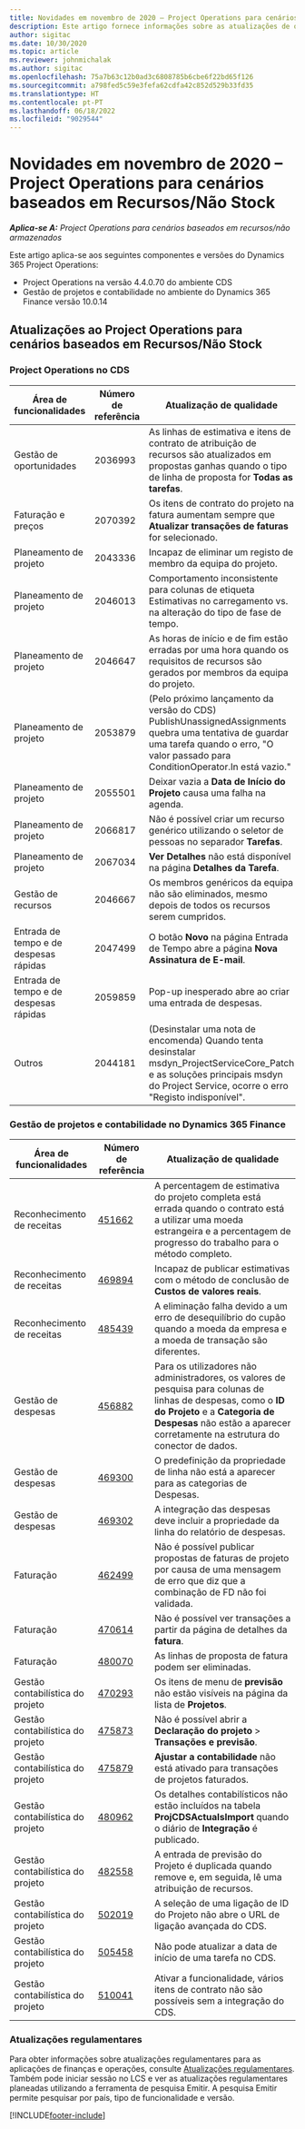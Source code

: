 ```yaml
---
title: Novidades em novembro de 2020 – Project Operations para cenários baseados em Recursos/Não Stock
description: Este artigo fornece informações sobre as atualizações de qualidade disponíveis na versão de novembro de 2020 do Project Operations para cenários baseados em recursos/itens não existentes em stock.
author: sigitac
ms.date: 10/30/2020
ms.topic: article
ms.reviewer: johnmichalak
ms.author: sigitac
ms.openlocfilehash: 75a7b63c12b0ad3c6808785b6cbe6f22bd65f126
ms.sourcegitcommit: a798fed5c59e3fefa62cdfa42c852d529b33fd35
ms.translationtype: HT
ms.contentlocale: pt-PT
ms.lasthandoff: 06/18/2022
ms.locfileid: "9029544"
---
```

# <a name="whats-new-november-2020---project-operations-for-resourcenon-stocked-based-scenarios"></a>Novidades em novembro de 2020 – Project Operations para cenários baseados em Recursos/Não Stock

_**Aplica-se A:** Project Operations para cenários baseados em recursos/não armazenados_

Este artigo aplica-se aos seguintes componentes e versões do Dynamics 365 Project Operations:

- Project Operations na versão 4.4.0.70 do ambiente CDS
- Gestão de projetos e contabilidade no ambiente do Dynamics 365 Finance versão 10.0.14

## <a name="updates-to-project-operations-for-resource-non-stocked-based-scenarios"></a>Atualizações ao Project Operations para cenários baseados em Recursos/Não Stock

### <a name="project-operations-on-cds"></a>Project Operations no CDS

| Área de funcionalidades                 | Número de referência | Atualização de qualidade                                                                                                                                                                    |
|------------------------------|------------------|-----------------------------------------------------------------------------------------------------------------------------------------------------------------------------------|
|   Gestão de oportunidades       | 2036993          | As linhas de estimativa e itens de contrato de atribuição de recursos são atualizados em propostas ganhas quando o tipo de linha de proposta for **Todas as tarefas**.                                                 |
| Faturação e preços          | 2070392          | Os itens de contrato do projeto na fatura aumentam sempre que **Atualizar transações de faturas** for selecionado.                                                                         |
| Planeamento de projeto             | 2043336          | Incapaz de eliminar um registo de membro da equipa do projeto.                                                                                                                                  |
| Planeamento de projeto             | 2046013          | Comportamento inconsistente para colunas de etiqueta Estimativas no carregamento vs. na alteração do tipo de fase de tempo.                                                                                   |
| Planeamento de projeto             | 2046647          | As horas de início e de fim estão erradas por uma hora quando os requisitos de recursos são gerados por membros da equipa do projeto.                                                                      |
| Planeamento de projeto             | 2053879          | (Pelo próximo lançamento da versão do CDS) PublishUnassignedAssignments quebra uma tentativa de guardar uma tarefa quando o erro, "O valor passado para ConditionOperator.In está vazio."                       |
| Planeamento de projeto             | 2055501          | Deixar vazia a **Data de Início do Projeto** causa uma falha na agenda.                                                                                                      |
| Planeamento de projeto             | 2066817          | Não é possível criar um recurso genérico utilizando o seletor de pessoas no separador **Tarefas**.                                                                                                   |
| Planeamento de projeto             | 2067034          | **Ver Detalhes** não está disponível na página **Detalhes da Tarefa**.                                                                                                       |
| Gestão de recursos          | 2046667          | Os membros genéricos da equipa não são eliminados, mesmo depois de todos os recursos serem cumpridos.                                                                                                    |
| Entrada de tempo e de despesas rápidas | 2047499          | O botão **Novo** na página Entrada de Tempo abre a página **Nova Assinatura de E-mail**.                                                                                               |
| Entrada de tempo e de despesas rápidas | 2059859          | Pop-up inesperado abre ao criar uma entrada de despesas.                                                                                                                         |
| Outros                        | 2044181          | (Desinstalar uma nota de encomenda) Quando tenta desinstalar msdyn_ProjectServiceCore_Patch e as soluções principais msdyn do Project Service, ocorre o erro "Registo indisponível".  |

### <a name="project-management-and-accounting-in-dynamics-365-finance"></a>Gestão de projetos e contabilidade no Dynamics 365 Finance

| Área de funcionalidades        | Número de referência | Atualização de qualidade                                                                                                                                                            |
|---------------------|------------------|---------------------------------------------------------------------------------------------------------------------------------------------------------------------------|
| Reconhecimento de receitas | [451662](https://fix.lcs.dynamics.com/Issue/Details/?bugId=451662)           | A percentagem de estimativa do projeto completa está errada quando o contrato está a utilizar uma moeda estrangeira e a percentagem de progresso do trabalho para o método completo.                     |
| Reconhecimento de receitas | [469894](https://fix.lcs.dynamics.com/Issue/Details/?bugId=469894)           | Incapaz de publicar estimativas com o método de conclusão de **Custos de valores reais**.                                                                                                    |
| Reconhecimento de receitas | [485439](https://fix.lcs.dynamics.com/Issue/Details/?bugId=485439)           | A eliminação falha devido a um erro de desequilíbrio do cupão quando a moeda da empresa e a moeda de transação são diferentes.                                              |
| Gestão de despesas  | [456882](https://fix.lcs.dynamics.com/Issue/Details/?bugId=456822)           | Para os utilizadores não administradores, os valores de pesquisa para colunas de linhas de despesas, como o **ID do Projeto** e a **Categoria de Despesas** não estão a aparecer corretamente na estrutura do conector de dados. |
| Gestão de despesas  | [469300](https://fix.lcs.dynamics.com/Issue/Details/?bugId=469300)           | O predefinição da propriedade de linha não está a aparecer para as categorias de Despesas.                                                                                                         |
| Gestão de despesas  | [469302](https://fix.lcs.dynamics.com/Issue/Details/?bugId=469302)           | A integração das despesas deve incluir a propriedade da linha do relatório de despesas.                                                                                             |
| Faturação           | [462499](https://fix.lcs.dynamics.com/Issue/Details/?bugId=462499)           | Não é possível publicar propostas de faturas de projeto por causa de uma mensagem de erro que diz que a combinação de FD não foi validada.                                                    |
| Faturação           | [470614](https://fix.lcs.dynamics.com/Issue/Details/?bugId=470614)           | Não é possível ver transações a partir da página de detalhes da **fatura**.                                                                                                              |
| Faturação           | [480070](https://fix.lcs.dynamics.com/Issue/Details/?bugId=480070)           | As linhas de proposta de fatura podem ser eliminadas.                                                                                                                                  |
| Gestão contabilística do projeto  | [470293](https://fix.lcs.dynamics.com/Issue/Details/?bugId=470293)           | Os itens de menu de **previsão** não estão visíveis na página da lista de **Projetos**.                                                                                                   |
| Gestão contabilística do projeto  | [475873](https://fix.lcs.dynamics.com/Issue/Details/?bugId=475873)           | Não é possível abrir a **Declaração do projeto**   > **Transações e previsão**.                                                                                                       |
| Gestão contabilística do projeto  | [475879](https://fix.lcs.dynamics.com/Issue/Details/?bugId=475879)           | **Ajustar a contabilidade** não está ativado para transações de projetos faturados.                                                                                                  |
| Gestão contabilística do projeto  | [480962](https://fix.lcs.dynamics.com/Issue/Details/?bugId=480962)           | Os detalhes contabilísticos não estão incluídos na tabela **ProjCDSActualsImport** quando o diário de **Integração** é publicado.                                                  |
| Gestão contabilística do projeto  | [482558](https://fix.lcs.dynamics.com/Issue/Details/?bugId=482558)           | A entrada de previsão do Projeto é duplicada quando remove e, em seguida, lê uma atribuição de recursos.                                                                            |
| Gestão contabilística do projeto  | [502019](https://fix.lcs.dynamics.com/Issue/Details/?bugId=502019)           | A seleção de uma ligação de ID do Projeto não abre o URL de ligação avançada do CDS.                                                                                                         |
| Gestão contabilística do projeto  | [505458](https://fix.lcs.dynamics.com/Issue/Details/?bugId=505458)           | Não pode atualizar a data de início de uma tarefa no CDS.                                                                                                                           |
| Gestão contabilística do projeto  | [510041](https://fix.lcs.dynamics.com/Issue/Details/?bugId=510041)           | Ativar a funcionalidade, vários itens de contrato não são possíveis sem a integração do CDS.                                                                                   |

### <a name="regulatory-updates"></a>Atualizações regulamentares
Para obter informações sobre atualizações regulamentares para as aplicações de finanças e operações, consulte [Atualizações regulamentares](/dynamics365/finance/localizations/regulatory-updates). Também pode iniciar sessão no LCS e ver as atualizações regulamentares planeadas utilizando a ferramenta de pesquisa Emitir. A pesquisa Emitir permite pesquisar por país, tipo de funcionalidade e versão.


[!INCLUDE[footer-include](../includes/footer-banner.md)]